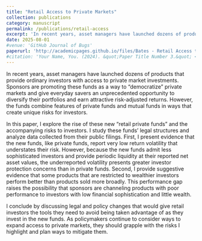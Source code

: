 ```yaml
---
title: "Retail Access to Private Markets"
collection: publications
category: manuscript
permalink: /publications/retail-access
excerpt: 'In recent years, asset managers have launched dozens of products that provide ordinary investors with access to private market investments. ...'
date: 2025-08-01
#venue: 'GitHub Journal of Bugs'
paperurl: 'http://academicpages.github.io/files/Bates - Retail Access to Private Markets.pdf'
#citation: 'Your Name, You. (2024). &quot;Paper Title Number 3.&quot; <i>GitHub Journal of Bugs</i>. 1(3).'
---
```


In recent years, asset managers have launched dozens of products that provide ordinary investors with access to private market investments. Sponsors are promoting these funds as a way to “democratize” private markets and give everyday savers an unprecedented opportunity to diversify their portfolios and earn attractive risk-adjusted returns. However, the funds combine features of private funds and mutual funds in ways that create unique risks for investors.

In this paper, I explore the rise of these new “retail private funds” and the accompanying risks to investors. I study these funds’ legal structures and analyze data collected from their public filings. First, I present evidence that the new funds, like private funds, report very low return volatility that understates their risk. However, because the new funds admit less sophisticated investors and provide periodic liquidity at their reported net asset values, the underreported volatility presents greater investor protection concerns than in private funds. Second, I provide suggestive evidence that some products that are restricted to wealthier investors perform better than products sold more broadly. This performance gap raises the possibility that sponsors are channeling products with poor performance to investors with low financial sophistication and little wealth.

I conclude by discussing legal and policy changes that would give retail investors the tools they need to avoid being taken advantage of as they invest in the new funds. As policymakers continue to consider ways to expand access to private markets, they should grapple with the risks I highlight and plan ways to mitigate them.

